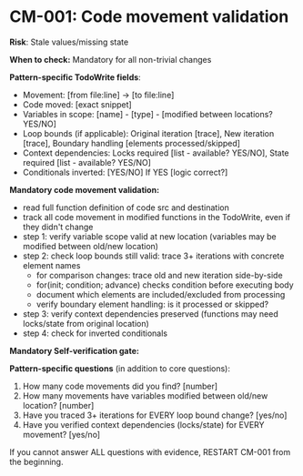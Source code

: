 # CM-001: Code movement validation

**Risk**: Stale values/missing state

**When to check:** Mandatory for all non-trivial changes

**Pattern-specific TodoWrite fields**:
- Movement: [from file:line] -> [to file:line]
- Code moved: [exact snippet]
- Variables in scope: [name] - [type] - [modified between locations? YES/NO]
- Loop bounds (if applicable): Original iteration [trace], New iteration [trace], Boundary handling [elements processed/skipped]
- Context dependencies: Locks required [list - available? YES/NO], State required [list - available? YES/NO]
- Conditionals inverted: [YES/NO] If YES [logic correct?]

**Mandatory code movement validation:**
- read full function definition of code src and destination
- track all code movement in modified functions in the TodoWrite, even if they didn't change
- step 1: verify variable scope valid at new location (variables may be modified between old/new location)
- step 2: check loop bounds still valid: trace 3+ iterations with concrete element names
  - for comparison changes: trace old and new iteration side-by-side
  - for(init; condition; advance) checks condition before executing body
  - document which elements are included/excluded from processing
  - verify boundary element handling: is it processed or skipped?
- step 3: verify context dependencies preserved (functions may need locks/state from original location)
- step 4: check for inverted conditionals

**Mandatory Self-verification gate:**

**Pattern-specific questions** (in addition to core questions):
  1. How many code movements did you find? [number]
  2. How many movements have variables modified between old/new location? [number]
  3. Have you traced 3+ iterations for EVERY loop bound change? [yes/no]
  4. Have you verified context dependencies (locks/state) for EVERY movement? [yes/no]

If you cannot answer ALL questions with evidence, RESTART CM-001 from the beginning.
